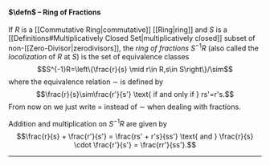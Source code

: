 #### $\defn$ – Ring of Fractions
If $R$ is a [[Commutative Ring|commutative]] [[Ring|ring]] and $S$ is a [[Definitions#Multiplicatively Closed Set|multiplicatively closed]] subset of non-[[Zero-Divisor|zerodivisors]], the *ring of fractions* $S^{-1}R$ (also called the *localization* of $R$ at $S$) is the set of equivalence classes 
$$S^{-1}R=\left\{\frac{r}{s} \mid r\in R,s\in S\right\}/\sim$$ where the equivalence relation $\sim$ is defined by $$\frac{r}{s}\sim\frac{r'}{s'} \text{ if and only if } rs'=r's.$$ 
From now on we just write $=$ instead of $\sim$ when dealing with fractions.

Addition and multiplication on $S^{-1}R$ are given by $$\frac{r}{s} + \frac{r'}{s'} = \frac{rs' + r's}{ss'} \text{ and } \frac{r}{s} \cdot \frac{r'}{s'} = \frac{rr'}{ss'}.$$
***